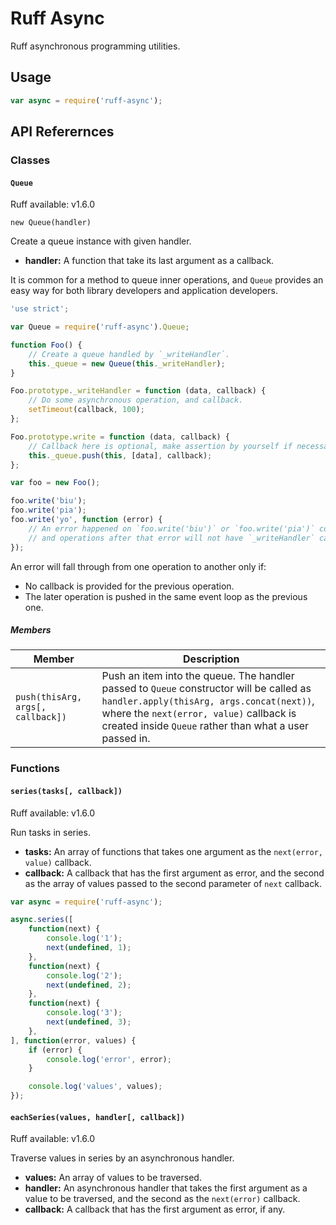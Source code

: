 # Ruff Async

Ruff asynchronous programming utilities.

## Usage

```js
var async = require('ruff-async');
```

## API Referernces

### Classes

#### `Queue`
<span class="api-platform">Ruff available: v1.6.0</span>

`new Queue(handler)`

Create a queue instance with given handler.

- **handler:** A function that take its last argument as a callback.

It is common for a method to queue inner operations, and `Queue` provides an easy way for both library developers and application developers.

```js
'use strict';

var Queue = require('ruff-async').Queue;

function Foo() {
    // Create a queue handled by `_writeHandler`.
    this._queue = new Queue(this._writeHandler);
}

Foo.prototype._writeHandler = function (data, callback) {
    // Do some asynchronous operation, and callback.
    setTimeout(callback, 100);
};

Foo.prototype.write = function (data, callback) {
    // Callback here is optional, make assertion by yourself if necessary.
    this._queue.push(this, [data], callback);
};

var foo = new Foo();

foo.write('biu');
foo.write('pia');
foo.write('yo', function (error) {
    // An error happened on `foo.write('biu')` or `foo.write('pia')` could be caught here,
    // and operations after that error will not have `_writeHandler` called.
});
```

An error will fall through from one operation to another only if:

- No callback is provided for the previous operation.
- The later operation is pushed in the same event loop as the previous one.

##### Members

| Member | Description |
| - | - |
| `push(thisArg, args[, callback])` | Push an item into the queue. The handler passed to `Queue` constructor will be called as `handler.apply(thisArg, args.concat(next))`, where the `next(error, value)` callback is created inside `Queue` rather than what a user passed in. |

### Functions

#### `series(tasks[, callback])`
<span class="api-platform">Ruff available: v1.6.0</span>

Run tasks in series.

- **tasks:** An array of functions that takes one argument as the `next(error, value)` callback.
- **callback:** A callback that has the first argument as error, and the second as the array of values passed to the second parameter of `next` callback.

```js
var async = require('ruff-async');

async.series([
    function(next) {
        console.log('1');
        next(undefined, 1);
    },
    function(next) {
        console.log('2');
        next(undefined, 2);
    },
    function(next) {
        console.log('3');
        next(undefined, 3);
    },
], function(error, values) {
    if (error) {
        console.log('error', error);
    }

    console.log('values', values);
});

```

#### `eachSeries(values, handler[, callback])`
<span class="api-platform">Ruff available: v1.6.0</span>

Traverse values in series by an asynchronous handler.

- **values:** An array of values to be traversed.
- **handler:** An asynchronous handler that takes the first argument as a value to be traversed, and the second as the `next(error)` callback.
- **callback:** A callback that has the first argument as error, if any.

